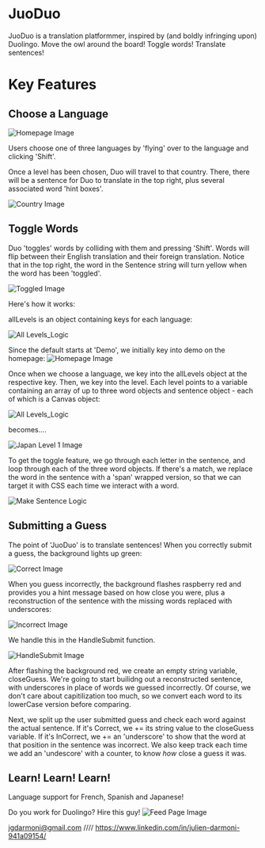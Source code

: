 # JuoDuo

JuoDuo is a translation platformmer, inspired by (and boldly infringing upon) Duolingo. Move the owl around the board! Toggle words! Translate sentences! 

# Key Features 

## Choose a Language 
![Homepage Image](readmeResources/homepage.png)

Users choose one of three languages by 'flying' over to the language and clicking 'Shift'. 

Once a level has been chosen, Duo will travel to that country. There, there will be a sentence for Duo to translate in the top right, plus several associated word 'hint boxes'.

![Country Image](readmeResources/france_landing.png)

## Toggle Words 

Duo 'toggles' words by colliding with them and pressing 'Shift'. Words will flip between their English translation and their foreign translation. Notice that in the top right, the word in the Sentence string will turn yellow when the word has been 'toggled'.

![Toggled Image](readmeResources/toggled.png)

Here's how it works: 

allLevels is an object containing keys for each language:

![All Levels_Logic](readmeResources/allLevels.png)

Since the default starts at 'Demo', we initially key into demo on the homepage:
![Homepage Image](readmeResources/homepage.png)

Once when we choose a language, we key into the allLevels object at the respective key. Then, we key into the level. Each level points to a variable containing an array of up to three word objects and sentence object - each of which is a Canvas object:

![All Levels_Logic](readmeResources/level.png)

becomes....

![Japan Level 1 Image](readmeResources/japan.png)


To get the toggle feature, we go through each letter in the sentence, and loop through each of the three word objects. If there's a match, we replace the word in the sentence with a 'span' wrapped version, so that we can target it with CSS each time we interact with a word.
 
![Make Sentence Logic](readmeResources/makeSentence.png)


## Submitting a Guess 

The point of 'JuoDuo' is to translate sentences! When you correctly submit a guess, the background lights up green:

![Correct Image](readmeResources/correctGuess.png)

When you guess incorrectly, the background flashes raspberry red and provides you a hint message based on how close you were, plus a reconstruction of the sentence with the missing words replaced with underscores:

![Incorrect Image](readmeResources/closeGuess.png)

We handle this in the HandleSubmit function. 

![HandleSubmit Image](readmeResources/handleSubmit.png)

After flashing the background red, we create an empty string variable, closeGuess. We're going to start builidng out a reconstructed sentence, with underscores in place of words we guessed incorrectly. Of course, we don't care about capitilization too much, so we convert each word to its lowerCase version before comparing.

Next, we split up the user submitted guess and check each word against the actual sentence. If it's Correct, we += its string value to the closeGuess variable. If it's InCorrect, we += an 'underscore' to show that the word at that position in the sentence was incorrect. We also keep track each time we add an 'undescore' with a counter, to know *how* close a guess it was.

## Learn! Learn! Learn!

Language support for French, Spanish and Japanese! 

Do you work for Duolingo? Hire this guy!
![Feed Page Image](readmeResources/headshot.png)

jgdarmoni@gmail.com //// https://www.linkedin.com/in/julien-darmoni-941a09154/